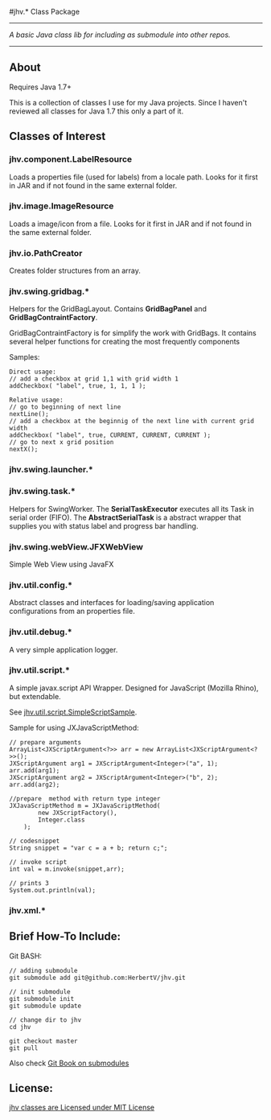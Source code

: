 #jhv.* Class Package

-----------------------------------

*A basic Java class lib for including as submodule into other repos.*

-----------------------------------

## About

Requires Java 1.7+ 

This is a collection of classes I use for my Java projects. 
Since I haven't reviewed all classes for Java 1.7 this only a part of it.


## Classes of Interest

### jhv.component.LabelResource

Loads a properties file (used for labels) from a locale path. 
Looks for it first in JAR and if not found in the same external folder.


### jhv.image.ImageResource

Loads a image/icon from a file.
Looks for it first in JAR and if not found in the same external folder.


### jhv.io.PathCreator

Creates folder structures from an array.


### jhv.swing.gridbag.*

Helpers for the GridBagLayout. Contains **GridBagPanel** and **GridBagContraintFactory**.

GridBagContraintFactory is for simplify the work with GridBags. 
It contains several helper functions for creating the most frequently components

Samples:

	Direct usage:
	// add a checkbox at grid 1,1 with grid width 1
 	addCheckbox( "label", true, 1, 1, 1 ); 

	Relative usage:
 	// go to beginning of next line
 	nextLine();
 	// add a checkbox at the beginnig of the next line with current grid width
 	addCheckbox( "label", true, CURRENT, CURRENT, CURRENT );
	// go to next x grid position
	nextX();


### jhv.swing.launcher.*


### jhv.swing.task.*

Helpers for SwingWorker. The **SerialTaskExecutor** executes all its Task in serial order (FIFO).
The **AbstractSerialTask** is a abstract wrapper that supplies you with status label and 
progress bar handling.


### jhv.swing.webView.JFXWebView

Simple Web View using JavaFX


### jhv.util.config.*

Abstract classes and interfaces for loading/saving application configurations from an properties file.


### jhv.util.debug.*

A very simple application logger.


### jhv.util.script.*

A simple javax.script API Wrapper. Designed for JavaScript (Mozilla Rhino), but extendable.

See [jhv.util.script.SimpleScriptSample](https://github.com/HerbertV/jhv/blob/master/util/script/SimpleScriptSample.java).

Sample for using JXJavaScriptMethod:

	// prepare arguments
	ArrayList<JXScriptArgument<?>> arr = new ArrayList<JXScriptArgument<?>>();
	JXScriptArgument arg1 = JXScriptArgument<Integer>("a", 1);
	arr.add(arg1);
	JXScriptArgument arg2 = JXScriptArgument<Integer>("b", 2);
	arr.add(arg2);
	
	//prepare  method with return type integer
	JXJavaScriptMethod m = JXJavaScriptMethod(
			new JXScriptFactory(),
			Integer.class
		);
	
	// codesnippet
	String snippet = "var c = a + b; return c;";
	
	// invoke script
	int val = m.invoke(snippet,arr);
	
	// prints 3
	System.out.println(val);


### jhv.xml.*



## Brief How-To Include:


Git BASH:

	// adding submodule
	git submodule add git@github.com:HerbertV/jhv.git

	// init submodule
	git submodule init
	git submodule update

	// change dir to jhv
	cd jhv
	
	git checkout master
	git pull


Also check [Git Book on submodules](http://book.git-scm.com/5_submodules.html)

## License:

[jhv classes are Licensed under MIT License](http://opensource.org/licenses/MIT)
